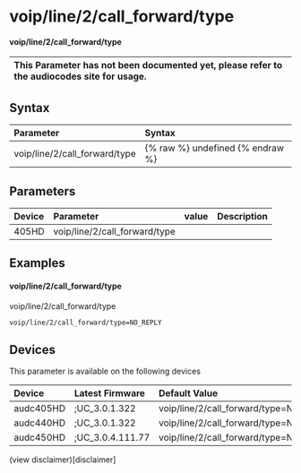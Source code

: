 ﻿---
description: voip/line/2/call_forward/type
search: false
---

# voip/line/2/call_forward/type

#### voip/line/2/call_forward/type


| This Parameter has not been documented yet, please refer to the audiocodes site for usage.  |
| :--- |

## Syntax
| Parameter | Syntax |
| :--- | :--- |
|voip/line/2/call_forward/type | {% raw %} undefined {% endraw %} |

## Parameters
|Device|Parameter|value|Description|
|:---|:---|:---|:---|
| 405HD | voip/line/2/call_forward/type |  |  |

## Examples
#### voip/line/2/call_forward/type

voip/line/2/call_forward/type

```
voip/line/2/call_forward/type=NO_REPLY
```

## Devices
This parameter is available on the following devices

| Device | Latest Firmware | Default Value |
|:---|:---|:---|
| audc405HD | ;UC_3.0.1.322 | voip/line/2/call_forward/type=NO_REPLY 
| audc440HD | ;UC_3.0.1.322 | voip/line/2/call_forward/type=NO_REPLY 
| audc450HD | ;UC_3.0.4.111.77 | voip/line/2/call_forward/type=NO_REPLY 

(view disclaimer)[disclaimer]

